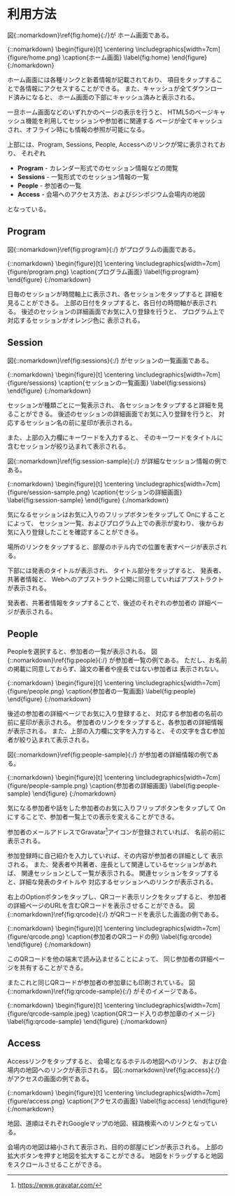 # 利用方法

図{::nomarkdown}\ref{fig:home}{:/}が
ホーム画面である。

{::nomarkdown}
\begin{figure}[t]
\centering
\includegraphics[width=7cm]{figure/home.png}
\caption{ホーム画面}
\label{fig:home}
\end{figure}
{:/nomarkdown}

ホーム画面には各種リンクと新着情報が記載されており、
項目をタップすることで各情報にアクセスすることができる。
また、キャッシュが全てダウンロード済みになると、
ホーム画面の下部にキャッシュ済みと表示される。

一旦ホーム画面などのいずれかのページの表示を行うと、
HTML5のページキャッシュ機能を利用してセッションや参加者に関連する
ページが全てキャッシュされ、オフライン時にも情報の参照が可能になる。

上部には、Program, Sessions, People, Accessへのリンクが常に表示されており、
それぞれ

- **Program** - カレンダー形式でのセッション情報などの閲覧
- **Sessions** - 一覧形式でのセッション情報の一覧
- **People** - 参加者の一覧
- **Access** - 会場へのアクセス方法、およびシンポジウム会場内の地図

となっている。

## Program

図{::nomarkdown}\ref{fig:program}{:/}
がプログラムの画面である。

{::nomarkdown}
\begin{figure}[t]
\centering
\includegraphics[width=7cm]{figure/program.png}
\caption{プログラム画面}
\label{fig:program}
\end{figure}
{:/nomarkdown}

日毎のセッションが時間軸上に表示され、各セッションをタップすると
詳細を見ることができる。
上部の日付をタップすると、各日付の時間軸が表示される。
後述のセッションの詳細画面でお気に入り登録を行うと、
プログラム上で対応するセッションがオレンジ色に
表示される。

## Session

図{::nomarkdown}\ref{fig:sessions}{:/}
がセッションの一覧画面である。

{::nomarkdown}
\begin{figure}[t]
\centering
\includegraphics[width=7cm]{figure/sessions}
\caption{セッションの一覧画面}
\label{fig:sessions}
\end{figure}
{:/nomarkdown}

セッションが種類ごとに一覧表示され、
各セッションをタップすると詳細を見ることができる。
後述のセッションの詳細画面でお気に入り登録を行うと、
対応するセッション名の前に星印が表示される。

また、上部の入力欄にキーワードを入力すると、
そのキーワードをタイトルに含むセッションが絞り込まれて表示される。

図{::nomarkdown}\ref{fig:session-sample}{:/}
が詳細なセッション情報の例である。

{::nomarkdown}
\begin{figure}[t]
\centering
\includegraphics[width=7cm]{figure/session-sample.png}
\caption{セッションの詳細画面}
\label{fig:session-sample}
\end{figure}
{:/nomarkdown}

気になるセッションはお気に入りのフリップボタンをタップして
Onにすることによって、
セッション一覧、およびプログラム上での表示が変わり、
後からお気に入り登録したことを確認することができる。

場所のリンクをタップすると、部屋のホテル内での位置を表すページが表示される。

下部には発表のタイトルが表示され、
タイトル部分をタップすると、
発表者、共著者情報と、
Webへのアブストラクト公開に同意していればアブストラクトが表示される。

発表者、共著者情報をタップすることで、後述のそれぞれの参加者の
詳細ページが表示される。

## People

Peopleを選択すると、参加者の一覧が表示される。
図{::nomarkdown}\ref{fig:people}{:/}
が参加者一覧の例である。
ただし、お名前の掲載に同意しておらず、論文の著者や座長ではない参加者は
表示されない。

{::nomarkdown}
\begin{figure}[t]
\centering
\includegraphics[width=7cm]{figure/people.png}
\caption{参加者の一覧画面}
\label{fig:people}
\end{figure}
{:/nomarkdown}

後述の参加者の詳細ページでお気に入り登録すると、
対応する参加者の名前の前に星印が表示される。
参加者のリンクをタップすると、各参加者の詳細情報が表示される。
また、上部の入力欄に文字を入力すると、
その文字を含む参加者が絞り込まれて表示される。

図{::nomarkdown}\ref{fig:people-sample}{:/}
が参加者の詳細情報の例である。

{::nomarkdown}
\begin{figure}[t]
\centering
\includegraphics[width=7cm]{figure/people-sample.png}
\caption{参加者の詳細画面}
\label{fig:people-sample}
\end{figure}
{:/nomarkdown}

気になる参加者や話をした参加者のお気に入りフリップボタンをタップして
Onにすることで、参加者一覧上での表示を変えることができる。

参加者のメールアドレスでGravatar[^gravatar]アイコンが登録されていれば、
名前の前に表示される。

[^gravatar]: <https://www.gravatar.com/>

参加登録時に自己紹介を入力していれば、その内容が参加者の詳細として
表示される。
また、発表者や共著者、座長として関連しているセッションがあれば、
関連セッションとして一覧が表示される。
関連セッションをタップすると、詳細な発表のタイトルや
対応するセッションへのリンクが表示される。

右上のOptionボタンをタップし、QRコード表示リンクをタップすると、
参加者の詳細ページのURLを含むQRコードを表示させることができる。
図{::nomarkdown}\ref{fig:qrcode}{:/}
がQRコードを表示した画面の例である。

{::nomarkdown}
\begin{figure}[t]
\centering
\includegraphics[width=7cm]{figure/qrcode.png}
\caption{参加者のQRコードの例}
\label{fig:qrcode}
\end{figure}
{:/nomarkdown}

このQRコードを他の端末で読み込ませることによって、
同じ参加者の詳細ページを共有することができる。

またこれと同じQRコードが参加者の参加章にも印刷されている。
図{::nomarkdown}\ref{fig:qrcode-sample}{:/}
がそのイメージである。

{::nomarkdown}
\begin{figure}[t]
\centering
\includegraphics[width=7cm]{figure/qrcode-sample.jpeg}
\caption{QRコード入りの参加章のイメージ}
\label{fig:qrcode-sample}
\end{figure}
{:/nomarkdown}

## Access

Accessリンクをタップすると、
会場となるホテルの地図へのリンク、
および会場内の地図へのリンクが表示される。
図{::nomarkdown}\ref{fig:access}{:/}
がアクセスの画面の例である。

{::nomarkdown}
\begin{figure}[t]
\centering
\includegraphics[width=7cm]{figure/access.png}
\caption{アクセスの画面}
\label{fig:access}
\end{figure}
{:/nomarkdown}

地図、道順はそれぞれGoogleマップの地図、経路検索へのリンクとなっている。

会場内の地図は縮小されて表示され、目的の部屋にピンが表示される。
上部の拡大ボタンを押すと地図を拡大することができる。
地図をドラッグすると地図をスクロールさせることができる。

